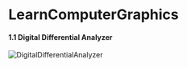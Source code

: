 # LearnComputerGraphics
#### 1.1 Digital Differential Analyzer

![DigitalDifferentialAnalyzer](https://cdn.jsdelivr.net/gh/wineee/MarkDownPIC@master/img/af1509e985bef4039c3204a87831edd5.png)
